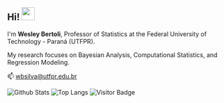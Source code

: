<!--
**wesleybertoli/wesleybertoli** is a ✨ _special_ ✨ repository because its `README.md` (this file) appears on your GitHub profile.

Here are some ideas to get you started:

- 🔭 I’m currently working on ...
- 🌱 I’m currently learning ...
- 👯 I’m looking to collaborate on ...
- 🤔 I’m looking for help with ...
- 💬 Ask me about ...
- 📫 How to reach me: ...
- 😄 Pronouns: ...
- ⚡ Fun fact: ...
-->

## Hi! <img src="https://raw.githubusercontent.com/aemmadi/aemmadi/master/wave.gif" width="30px">
I'm **Wesley Bertoli**, Professor of Statistics at the Federal University of Technology - Paraná (UTFPR).

My research focuses on Bayesian Analysis, Computational Statistics, and Regression Modeling.

:mailbox: wbsilva@utfpr.edu.br


![Github Stats](https://github-readme-stats.vercel.app/api?username=wesleybertoli&count_private=true&show_icons=true&include_all_commits=true)
![Top Langs](https://github-readme-stats.vercel.app/api/top-langs/?username=wesleybertoli&hide=TeX&layout=compact)
![Visitor Badge](https://visitor-badge.laobi.icu/badge?page_id=wesleybertoli)
